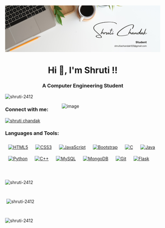 ![logo](https://github.com/shruti-2412/shruti-2412/blob/main/Banner.png)

<h1 align="center">Hi 👋, I'm Shruti !!</h1>
<h3 align="center">A Computer Engineering Student</h3>

<p align="left"> <img src="https://komarev.com/ghpvc/?username=shruti-2412&label=Profile%20views&color=0e75b6&style=flat" alt="shruti-2412" /> </p>

<img align="right" alt="image" width="320" src="https://cdn3d.iconscout.com/3d/premium/thumb/business-woman-working-on-laptop-6559610-5431849.png">

<h3 align="left">Connect with me:</h3>
<p align="left">
<a href="https://www.linkedin.com/in/shruti-chandak-854258232/" target="blank"><img align="center" src="https://raw.githubusercontent.com/rahuldkjain/github-profile-readme-generator/master/src/images/icons/Social/linked-in-alt.svg" alt="shruti chandak" height="30" width="40" /></a>
</p>

<h3 align="left">Languages and Tools:</h3>
<div>  
<a href="https://en.wikipedia.org/wiki/HTML5" target="_blank"><img style="margin: 10px" src="https://profilinator.rishav.dev/skills-assets/html5-original-wordmark.svg" alt="HTML5" height="25" /></a>  
<a href="https://www.w3schools.com/css/" target="_blank"><img style="margin: 10px" src="https://profilinator.rishav.dev/skills-assets/css3-original-wordmark.svg" alt="CSS3" height="25" /></a>  
<a href="https://www.javascript.com/" target="_blank"><img style="margin: 10px" src="https://profilinator.rishav.dev/skills-assets/javascript-original.svg" alt="JavaScript" height="25" /></a>  
<a href="https://getbootstrap.com/docs/3.4/javascript/" target="_blank"><img style="margin: 10px" src="https://profilinator.rishav.dev/skills-assets/bootstrap-plain.svg" alt="Bootstrap" height="25" /></a>  
<a href="https://www.cprogramming.com/" target="_blank"><img style="margin: 10px" src="https://profilinator.rishav.dev/skills-assets/c-original.svg" alt="C" height="25" /></a>  
<a href="https://www.java.com/" target="_blank"><img style="margin: 10px" src="https://profilinator.rishav.dev/skills-assets/java-original-wordmark.svg" alt="Java" height="25" /></a>  
<a href="https://www.python.org/" target="_blank"><img style="margin: 10px" src="https://profilinator.rishav.dev/skills-assets/python-original.svg" alt="Python" height="25" /></a>  
<a href="https://www.cplusplus.com/" target="_blank"><img style="margin: 10px" src="https://profilinator.rishav.dev/skills-assets/cplusplus-original.svg" alt="C++" height="25" /></a>  
<a href="https://www.mysql.com/" target="_blank"><img style="margin: 10px" src="https://profilinator.rishav.dev/skills-assets/mysql-original-wordmark.svg" alt="MySQL" height="25" /></a>  
<a href="https://www.mongodb.com/" target="_blank"><img style="margin: 10px" src="https://profilinator.rishav.dev/skills-assets/mongodb-original-wordmark.svg" alt="MongoDB" height="25" /></a>  
<a href="https://github.com/" target="_blank"><img style="margin: 10px" src="https://profilinator.rishav.dev/skills-assets/git-scm-icon.svg" alt="Git" height="25" /></a>  
<a href="https://flask.palletsprojects.com/" target="_blank"><img style="margin: 10px" src="https://profilinator.rishav.dev/skills-assets/flask.png" alt="Flask" height="25" /></a>  
</div>  

<br/>  
<br/>    
<p><img align="center" src="https://github-readme-stats.vercel.app/api/top-langs?username=shruti-2412&show_icons=true&locale=en&layout=compact" alt="shruti-2412" /></p>
<br/>  
<p>&nbsp;<img src="https://github-readme-stats.vercel.app/api?username=shruti-2412&show_icons=true&locale=en" alt="shruti-2412" /></p>
<br/>  
<p><img src="https://github-readme-streak-stats.herokuapp.com/?user=shruti-2412&" alt="shruti-2412" /></p>
